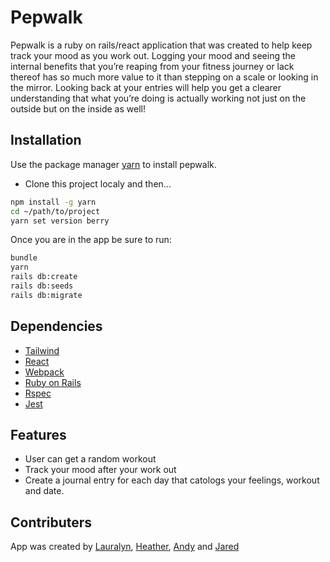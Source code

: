 # Pepwalk

Pepwalk is a ruby on rails/react application that was created to help keep track your mood as you work out. Logging your mood and seeing the internal benefits that you’re reaping from your fitness journey or lack thereof has so much more value to it than stepping on a scale or looking in the mirror.  Looking back at your entries will help you get a clearer understanding that what you’re doing is actually working not just on the outside but on the inside as well!

## Installation

Use the package manager [yarn](https://yarnpkg.com/getting-started/install) to install pepwalk.

- Clone this project localy and then...

```bash
npm install -g yarn
cd ~/path/to/project
yarn set version berry
```

Once you are in the app be sure to run:

```bash
bundle
yarn
rails db:create
rails db:seeds
rails db:migrate
```

## Dependencies
- [Tailwind](https://tailwindcss.com/)
- [React](https://reactjs.org/docs/getting-started.html)
- [Webpack](https://webpack.js.org/)
- [Ruby on Rails](https://guides.rubyonrails.org/)
- [Rspec](https://rspec.info/documentation/)
- [Jest](https://jestjs.io/docs/getting-started)


## Features

- User can get a random workout
- Track your mood after your work out
- Create a journal entry for each day that catologs your feelings, workout and date.

## Contributers
App was created by [Lauralyn](https://github.com/lauralyngonzalez), [Heather](https://github.com/hroulston), [Andy](https://github.com/Andy19936) and [Jared](https://github.com/Jatded1d9l7)
